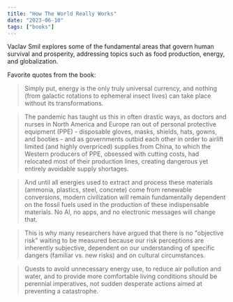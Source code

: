 ```yaml
---
title: "How The World Really Works"
date: "2023-06-10"
tags: ["books"]
---
```


Vaclav Smil explores some of the fundamental areas that govern human survival and prosperity, addressing topics such as food production, energy, and globalization.

Favorite quotes from the book:

> Simply put, energy is the only truly universal currency, and nothing (from galactic rotations to ephemeral insect lives) can take place without its transformations.

> The pandemic has taught us this in often drastic ways, as doctors and nurses in North America and Europe ran out of personal protective equipment (PPE) - disposable gloves, masks, shields, hats, gowns, and booties - and as governments outbid each other in order to airlift limited (and highly overpriced) supplies from China, to which the Western producers of PPE, obsessed with cutting costs, had relocated most of their production lines, creating dangerous yet entirely avoidable supply shortages.

> And until all energies used to extract and process these materials (ammonia, plastics, steel, concrete) come from renewable conversions, modern civilization will remain fundamentally dependent on the fossil fuels used in the production of these indispensable materials. No Al, no apps, and no electronic messages will change that.

> This is why many researchers have argued that there is no "objective risk" waiting to be measured because our risk perceptions are inherently subjective, dependent on our understanding of specific dangers (familiar vs. new risks) and on cultural circumstances.

> Quests to avoid unnecessary energy use, to reduce air pollution and water, and to provide more comfortable living conditions should be perennial imperatives, not sudden desperate actions aimed at preventing a catastrophe.
